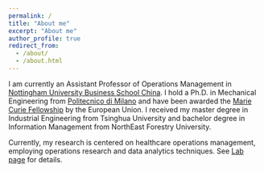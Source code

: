 ```yaml
---
permalink: /
title: "About me"
excerpt: "About me"
author_profile: true
redirect_from: 
  - /about/
  - /about.html
---
```



I am currently an Assistant Professor of Operations Management in [Nottingham University Business School China](https://www.nottingham.edu.cn/en/business/home.aspx). 
I hold a Ph.D. in Mechanical Engineering from [Politecnico di Milano](https://www.polimi.it/en) and have been awarded the [Marie Curie Fellowship](https://www.digiman4-0.mek.dtu.dk/About-us/Who-are-we/ESRs) by the European Union. I received my master degree in Industrial Engineering from Tsinghua University and bachelor degree in Information Management from NorthEast Forestry University.

Currently, my research is centered on healthcare operations management, employing operations research and data analytics techniques. See [Lab page](/OMDA/) for details.



